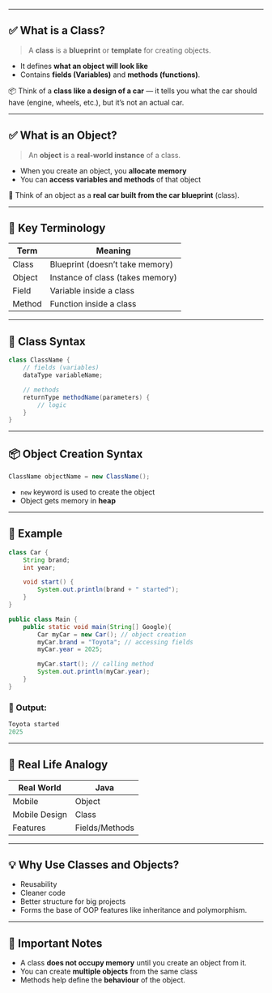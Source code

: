 
-----
## ✅ What is a Class?

> A **class** is a **blueprint** or **template** for creating objects.

- It defines **what an object will look like**
- Contains **fields (Variables)** and **methods (functions)**.

📦 Think of a **class like a design of a car** — it tells you what the car should have (engine, wheels, etc.), but it’s not an actual car.

----
## ✅ What is an Object?

>  An **object** is a **real-world instance** of a class.

- When you create an object, you **allocate memory**
- You can **access variables and methods** of that object

🚗 Think of an object as a **real car built from the car blueprint** (class).

----
## 🧠 Key Terminology

| Term   | Meaning                          |
| ------ | -------------------------------- |
| Class  | Blueprint (doesn’t take memory)  |
| Object | Instance of class (takes memory) |
| Field  | Variable inside a class          |
| Method | Function inside a class          |

----
## 🧱 Class Syntax

```java
class ClassName {
	// fields (variables)
	dataType variableName;

	// methods
	returnType methodName(parameters) {
		// logic
	}
}
```

---
## 📦 Object Creation Syntax

```java
ClassName objectName = new ClassName();
```

- `new` keyword is used to create the object
- Object gets memory in **heap**

---
## 🚀 Example

```java
class Car {
	String brand;
	int year;

	void start() {
		System.out.println(brand + " started");
	}
}

public class Main {
	public static void main(String[] Google){
		Car myCar = new Car(); // object creation
		myCar.brand = "Toyota"; // accessing fields
		myCar.year = 2025;

		myCar.start(); // calling method
		System.out.println(myCar.year); 
	}
}
```

### 🧠 Output:
```java
Toyota started
2025
```

---
## 🧪 Real Life Analogy
|Real World|Java|
|---|---|
|Mobile|Object|
|Mobile Design|Class|
|Features|Fields/Methods|

---
## 💡 Why Use Classes and Objects?
- Reusability
- Cleaner code
- Better structure for big projects
- Forms the base of OOP features like inheritance and polymorphism.

----
## 📌 Important Notes
- A class **does not occupy memory** until you create an object from it.
- You can create **multiple objects** from the same class
- Methods help define the **behaviour** of the object.